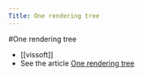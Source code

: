 ---Title: One rendering tree---#One rendering tree- [[vissoft]]- See the article [One rendering tree](https://medium.com/feenk/one-rendering-tree-918eae49bcff)